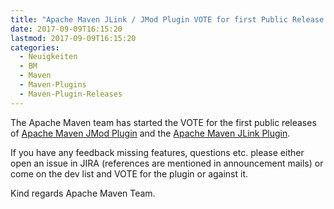 ```yaml
---
title: "Apache Maven JLink / JMod Plugin VOTE for first Public Release started"
date: 2017-09-09T16:15:20
lastmod: 2017-09-09T16:15:20
categories:
  - Neuigkeiten
  - BM
  - Maven
  - Maven-Plugins
  - Maven-Plugin-Releases
---
```

The Apache Maven team has started the VOTE for the first public releases 
of [Apache Maven JMod Plugin](https://www.mail-archive.com/dev@maven.apache.org/msg114779.html)
 and the [Apache Maven JLink Plugin](https://www.mail-archive.com/dev@maven.apache.org/msg114780.html).

If you have any feedback missing features, questions etc. please either open an issue in JIRA (references
are mentioned in announcement mails) or come on the dev list and VOTE for the plugin or against it.

Kind regards
Apache Maven Team.
